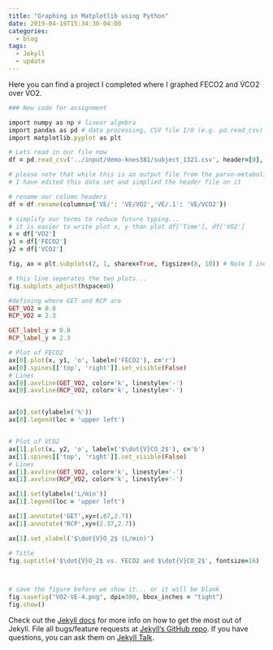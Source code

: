 ```yaml
---
title: "Graphing in Matplotlib using Python"
date: 2019-04-18T15:34:30-04:00
categories:
  - blog
tags:
  - Jekyll
  - update
---
```


Here you can find a project I completed where I graphed FECO2 and V̇CO2 over V̇O2.

```ruby
### New code for assignment

import numpy as np # linear algebra
import pandas as pd # data processing, CSV file I/O (e.g. pd.read_csv)
import matplotlib.pyplot as plt

# Lets read in our file now
df = pd.read_csv('../input/demo-knes381/subject_1321.csv', header=[0], skiprows=[1,2,3])

# please note that while this is an output file from the parvo-metabolics cart we have
# I have edited this data set and simplied the header file on it

# rename our column headers
df = df.rename(columns={'VE/': 'VE/VO2','VE/.1': 'VE/VCO2'})

# simplify our terms to reduce future typing... 
# it is easier to write plot x, y than plot df['Time'], df['VO2']
x = df['VO2']
y1 = df['FECO2']
y2 = df['VCO2']

fig, ax = plt.subplots(2, 1, sharex=True, figsize=(8, 10)) # Note I increased the figure size here.

# this line seperates the two plots...
fig.subplots_adjust(hspace=0)

#defining where GET and RCP are
GET_VO2 = 0.8
RCP_VO2 = 2.3

GET_label_y = 0.8
RCP_label_y = 2.3

# Plot of FECO2
ax[0].plot(x, y1, 'o', label=('FECO2'), c='r')
ax[0].spines[['top', 'right']].set_visible(False)
# Lines
ax[0].axvline(GET_VO2, color='k', linestyle='-')
ax[0].axvline(RCP_VO2, color='k', linestyle='-')


ax[0].set(ylabel=('%'))
ax[0].legend(loc = 'upper left')


# Plot of VCO2
ax[1].plot(x, y2, 'o', label=('$\dot{V}CO_2$'), c='b')
ax[1].spines[['top', 'right']].set_visible(False)
# Lines
ax[1].axvline(GET_VO2, color='k', linestyle='-')
ax[1].axvline(RCP_VO2, color='k', linestyle='-')

ax[1].set(ylabel=('L/min'))
ax[1].legend(loc = 'upper left')

ax[1].annotate('GET',xy=(.87,2.7))
ax[1].annotate('RCP',xy=(2.37,2.7))

ax[1].set_xlabel('$\dot{V}O_2$ (L/min)')

# Title
fig.suptitle('$\dot{V}O_2$ vs. FECO2 and $\dot{V}CO_2$', fontsize=16)



# save the figure before we show it... or it will be blank
fig.savefig("VO2-VE-4.png", dpi=300, bbox_inches = "tight")
fig.show()
```

Check out the [Jekyll docs][jekyll-docs] for more info on how to get the most out of Jekyll. File all bugs/feature requests at [Jekyll’s GitHub repo][jekyll-gh]. If you have questions, you can ask them on [Jekyll Talk][jekyll-talk].

[jekyll-docs]: https://jekyllrb.com/docs/home
[jekyll-gh]:   https://github.com/jekyll/jekyll
[jekyll-talk]: https://talk.jekyllrb.com/
